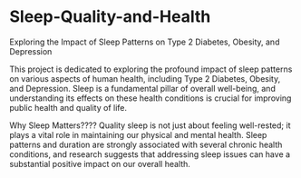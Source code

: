 # Sleep-Quality-and-Health
Exploring the Impact of Sleep Patterns on Type 2 Diabetes, Obesity, and Depression


This project is dedicated to exploring the profound impact of sleep patterns on various aspects of human health, including Type 2 Diabetes, Obesity, and Depression. Sleep is a fundamental pillar of overall well-being, and understanding its effects on these health conditions is crucial for improving public health and quality of life.

Why Sleep Matters????
Quality sleep is not just about feeling well-rested; it plays a vital role in maintaining our physical and mental health. Sleep patterns and duration are strongly associated with several chronic health conditions, and research suggests that addressing sleep issues can have a substantial positive impact on our overall health.
